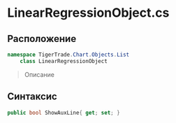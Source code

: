 
# LinearRegressionObject.cs
## Расположение
```csharp
namespace TigerTrade.Chart.Objects.List  
    class LinearRegressionObject
```

> Описание

## Синтаксис
```csharp
public bool ShowAuxLine{ get; set; }
```
